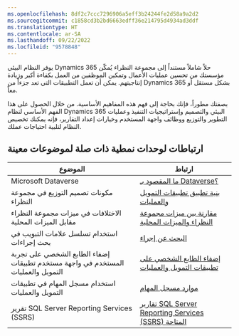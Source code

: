 ```yaml
---
ms.openlocfilehash: 8df2c7ccc7296906a5eff3b24244fe2d58a9a2d2
ms.sourcegitcommit: c1858cd3b2bd6663edff36e214795d4934ad3ddf
ms.translationtype: HT
ms.contentlocale: ar-SA
ms.lasthandoff: 09/22/2022
ms.locfileid: "9578848"
---
```


يوفر النظام البيئي Dynamics 365 حلاً شاملاً مستنداً إلى مجموعة النظراء يُمكّن مؤسستك من تحسين عمليات الأعمال وتمكين الموظفين من العمل بكفاءة أكبر وزيادة إنتاجيتهم. يمكن أن تعمل التطبيقات التي تعد جزءاً من Dynamics 365 بشكل مستقل أو معاً.
 
بصفتك مطوراً، فإنك بحاجة إلى فهم هذه المفاهيم الأساسية. من خلال الحصول على هذا الفهم الأساسي لنظام Dynamics 365 البيئي والتصميم وإستراتيجيات التنفيذ وعمليات التطوير والتوزيع ووظائف واجهة المستخدم وخيارات إعداد التقارير، فإنه يمكنك تخصيص النظام لتلبية احتياجات عملك.

## <a name="links-to-related-modules-and-sites-for-specific-topics"></a>ارتباطات لوحدات نمطية ذات صلة لموضوعات معينة

| الموضوع | ارتباط |
 | ------------- | ------------- |
 | Microsoft Dataverse | [ما المقصود بـ Dataverse؟](/power-apps/maker/common-data-service/data-platform-intro/?azure-portal=true)|
 | مكونات تصميم التوزيع في مجموعة النظراء | [بنية تطبيق تطبيقات التمويل والعمليات](/dynamics365/fin-ops-core/fin-ops/imp-lifecycle/architecture-overview/?azure-portal=true)|
| الاختلافات في ميزات مجموعة النظراء مقابل الميزات المحلية | [مقارنة بين ميزات مجموعة النظراء والميزات المحلية](/dynamics365/fin-ops-core/fin-ops/get-started/cloud-prem-comparison/?azure-portal=true)|
 | استخدام تسلسل علامات التبويب في بحث إجراءات | [البحث عن إجراء](/dynamics365/fin-ops-core/fin-ops/get-started/action-search/?azure-portal=true)|
| إضفاء الطابع الشخصي على تجربة المستخدم في واجهة مستخدم تطبيقات التمويل والعمليات| [إضفاء الطابع الشخصي على تطبيقات التمويل والعمليات](/training/modules/personalize-finance-operations/?azure-portal=true)|
| استخدام مسجل المهام في تطبيقات التمويل والعمليات | [موارد مسجل المهام](/dynamics365/fin-ops-core/dev-itpro/user-interface/task-recorder/?azure-portal=true)|
 | تقرير SQL Server Reporting Services ‏(SSRS) | [تقارير SQL Server Reporting Services (SSRS) المتاحة](/dynamics365/fin-ops-core/dev-itpro/analytics/SSRS-report/?azure-portal=true)|
